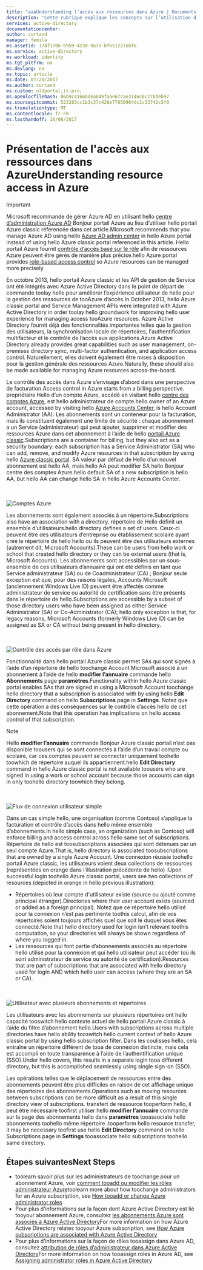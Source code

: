 ```yaml
---
title: "aaaUnderstanding l’accès aux ressources dans Azure | Documents Microsoft"
description: "Cette rubrique explique les concepts sur l’utilisation d’accès aux ressources d’abonnement administrateurs toocontrol Bonjour complète du portail Azure"
services: active-directory
documentationcenter: 
author: curtand
manager: femila
ms.assetid: 174f1706-b959-4230-9a75-bf651227ebf6
ms.service: active-directory
ms.workload: identity
ms.tgt_pltfrm: na
ms.devlang: na
ms.topic: article
ms.date: 07/24/2017
ms.author: curtand
ms.custom: oldportal;it-pro;
ms.openlocfilehash: 06b9c4166bdea849faae67cae3146c6c278deb97
ms.sourcegitcommit: 523283cc1b3c37c428e77850964dc1c33742c5f0
ms.translationtype: MT
ms.contentlocale: fr-FR
ms.lasthandoff: 10/06/2017
---
```

# <a name="understanding-resource-access-in-azure"></a><span data-ttu-id="8028a-103">Présentation de l'accès aux ressources dans Azure</span><span class="sxs-lookup"><span data-stu-id="8028a-103">Understanding resource access in Azure</span></span>
> [!IMPORTANT]
> <span data-ttu-id="8028a-104">Microsoft recommande de gérer Azure AD en utilisant hello [centre d’administration Azure AD](https://aad.portal.azure.com) Bonjour portail Azure au lieu d’utiliser hello portail Azure classic référencée dans cet article.</span><span class="sxs-lookup"><span data-stu-id="8028a-104">Microsoft recommends that you manage Azure AD using hello [Azure AD admin center](https://aad.portal.azure.com) in hello Azure portal instead of using hello Azure classic portal referenced in this article.</span></span> <span data-ttu-id="8028a-105">Hello portail Azure fournit [contrôle d’accès basé sur le rôle](role-based-access-control-configure.md) afin de ressources Azure peuvent être gérés de manière plus précise.</span><span class="sxs-lookup"><span data-stu-id="8028a-105">hello Azure portal provides [role-based access control](role-based-access-control-configure.md) so Azure resources can be managed more precisely.</span></span>
> 
> 

<span data-ttu-id="8028a-106">En octobre 2013, hello portail Azure classic et les API de gestion de Service ont été intégrés avec Azure Active Directory dans le point de départ de commande toolay hello pour améliorer l’expérience utilisateur de hello pour la gestion des ressources de tooAzure d’accès.</span><span class="sxs-lookup"><span data-stu-id="8028a-106">In October 2013, hello Azure classic portal and Service Management APIs were integrated with Azure Active Directory in order toolay hello groundwork for improving hello user experience for managing access tooAzure resources.</span></span> <span data-ttu-id="8028a-107">Azure Active Directory fournit déjà des fonctionnalités importantes telles que la gestion des utilisateurs, la synchronisation locale de répertoires, l'authentification multifacteur et le contrôle de l’accès aux applications.</span><span class="sxs-lookup"><span data-stu-id="8028a-107">Azure Active Directory already provides great capabilities such as user management, on-premises directory sync, multi-factor authentication, and application access control.</span></span> <span data-ttu-id="8028a-108">Naturellement, elles doivent également être mises à disposition pour la gestion générale des ressources Azure.</span><span class="sxs-lookup"><span data-stu-id="8028a-108">Naturally, these should also be made available for managing Azure resources across-the-board.</span></span>

<span data-ttu-id="8028a-109">Le contrôle des accès dans Azure s’envisage d’abord dans une perspective de facturation.</span><span class="sxs-lookup"><span data-stu-id="8028a-109">Access control in Azure starts from a billing perspective.</span></span> <span data-ttu-id="8028a-110">propriétaire Hello d’un compte Azure, accédé en visitant hello [centre des comptes Azure](https://account.windowsazure.com/subscriptions), est hello administrateur de compte.</span><span class="sxs-lookup"><span data-stu-id="8028a-110">hello owner of an Azure account, accessed by visiting hello  [Azure Accounts Center](https://account.windowsazure.com/subscriptions), is hello Account Administrator (AA).</span></span> <span data-ttu-id="8028a-111">Les abonnements sont un conteneur pour la facturation, mais ils constituent également une limite de sécurité : chaque abonnement a un Service (administrateur) qui peut ajouter, supprimer et modifier des ressources Azure dans cet abonnement à l’aide de hello [portail Azure classic](https://manage.windowsazure.com/).</span><span class="sxs-lookup"><span data-stu-id="8028a-111">Subscriptions are a container for billing, but they also act as a security boundary: each subscription has a Service Administrator (SA) who can add, remove, and modify Azure resources in that subscription by using hello [Azure classic portal](https://manage.windowsazure.com/).</span></span> <span data-ttu-id="8028a-112">SA valeur par défaut de Hello d’un nouvel abonnement est hello AA, mais hello AA peut modifier SA hello Bonjour centre des comptes Azure.</span><span class="sxs-lookup"><span data-stu-id="8028a-112">hello default SA of a new subscription is hello AA, but hello AA can change hello SA in hello Azure Accounts Center.</span></span>

<br><br>![Comptes Azure][1]

<span data-ttu-id="8028a-114">Les abonnements sont également associés à un répertoire.</span><span class="sxs-lookup"><span data-stu-id="8028a-114">Subscriptions also have an association with a directory.</span></span> <span data-ttu-id="8028a-115">répertoire de Hello définit un ensemble d’utilisateurs.</span><span class="sxs-lookup"><span data-stu-id="8028a-115">hello directory defines a set of users.</span></span> <span data-ttu-id="8028a-116">Ceux-ci peuvent être des utilisateurs d’entreprise ou établissement scolaire ayant créé le répertoire de hello hello ou ils peuvent être des utilisateurs externes (autrement dit, Microsoft Accounts).</span><span class="sxs-lookup"><span data-stu-id="8028a-116">These can be users from hello work or school that created hello directory or they can be external users (that is, Microsoft Accounts).</span></span> <span data-ttu-id="8028a-117">Les abonnements sont accessibles par un sous-ensemble de ces utilisateurs d’annuaire qui ont été définis en tant que Service administrateur (SA) ou de Coadministrateur (CA) ; Bonjour seule exception est que, pour des raisons légales, Accounts Microsoft (anciennement Windows Live ID) peuvent être affectés comme administrateur de service ou autorité de certification sans être présents dans le répertoire de hello.</span><span class="sxs-lookup"><span data-stu-id="8028a-117">Subscriptions are accessible by a subset of those directory users who have been assigned as either Service Administrator (SA) or Co-Administrator (CA); hello only exception is that, for legacy reasons, Microsoft Accounts (formerly Windows Live ID) can be assigned as SA or CA without being present in hello directory.</span></span>

<br><br>![Contrôle des accès par rôle dans Azure][2]

<span data-ttu-id="8028a-119">Fonctionnalité dans hello portail Azure classic permet SAs qui sont signés à l’aide d’un répertoire de hello toochange Account Microsoft associé à un abonnement à l’aide de hello **modifier l’annuaire** commande hello **Abonnements** page **paramètres**.</span><span class="sxs-lookup"><span data-stu-id="8028a-119">Functionality within hello Azure classic portal enables SAs that are signed in using a Microsoft Account toochange hello directory that a subscription is associated with by using hello **Edit Directory** command on hello **Subscriptions** page in **Settings**.</span></span> <span data-ttu-id="8028a-120">Notez que cette opération a des conséquences sur le contrôle d’accès hello de cet abonnement.</span><span class="sxs-lookup"><span data-stu-id="8028a-120">Note that this operation has implications on hello access control of that subscription.</span></span>

> [!NOTE]
> <span data-ttu-id="8028a-121">Hello **modifier l’annuaire** commande Bonjour Azure classic portail n’est pas disponible toousers qui se sont connectés à l’aide d’un travail compte ou scolaire, car ces comptes peuvent se connecter uniquement toohello toowhich de répertoire auquel ils appartiennent.</span><span class="sxs-lookup"><span data-stu-id="8028a-121">hello **Edit Directory** command in hello Azure classic portal is not available toousers who are signed in using a work or school account because those accounts can sign in only toohello directory toowhich they belong.</span></span>
> 
> 

<br><br>![Flux de connexion utilisateur simple][3]

<span data-ttu-id="8028a-123">Dans un cas simple hello, une organisation (comme Contoso) s’applique la facturation et contrôle d’accès dans hello même ensemble d’abonnements.</span><span class="sxs-lookup"><span data-stu-id="8028a-123">In hello simple case, an organization (such as Contoso) will enforce billing and access control across hello same set of subscriptions.</span></span> <span data-ttu-id="8028a-124">Répertoire de hello est toosubscriptions associées qui sont détenues par un seul compte Azure.</span><span class="sxs-lookup"><span data-stu-id="8028a-124">That is, hello directory is associated toosubscriptions that are owned by a single Azure Account.</span></span> <span data-ttu-id="8028a-125">Une connexion réussie toohello portail Azure classic, les utilisateurs voient deux collections de ressources (représentées en orange dans l’illustration précédente de hello) :</span><span class="sxs-lookup"><span data-stu-id="8028a-125">Upon successful login toohello Azure classic portal, users see two collections of resources (depicted in orange in hello previous illustration):</span></span>

* <span data-ttu-id="8028a-126">Répertoires où leur compte d'utilisateur existe (source ou ajouté comme principal étranger).</span><span class="sxs-lookup"><span data-stu-id="8028a-126">Directories where their user account exists (sourced or added as a foreign principal).</span></span> <span data-ttu-id="8028a-127">Notez que ce répertoire hello utilisé pour la connexion n’est pas pertinente toothis calcul, afin de vos répertoires soient toujours affichés quel que soit le duquel vous êtes connecté.</span><span class="sxs-lookup"><span data-stu-id="8028a-127">Note that hello directory used for login isn’t relevant toothis computation, so your directories will always be shown regardless of where you logged in.</span></span>
* <span data-ttu-id="8028a-128">Les ressources qui font partie d’abonnements associés au répertoire hello utilisé pour la connexion et qui hello utilisateur peut accéder (où ils sont administrateur de service ou autorité de certification).</span><span class="sxs-lookup"><span data-stu-id="8028a-128">Resources that are part of subscriptions that are associated with hello directory used for login AND which hello user can access (where they are an SA or CA).</span></span>

<br><br>![Utilisateur avec plusieurs abonnements et répertoires][4]

<span data-ttu-id="8028a-130">Les utilisateurs avec les abonnements sur plusieurs répertoires ont hello capacité tooswitch hello contexte actuel de hello portail Azure classic à l’aide du filtre d’abonnement hello.</span><span class="sxs-lookup"><span data-stu-id="8028a-130">Users with subscriptions across multiple directories have hello ability tooswitch hello current context of hello Azure classic portal by using hello subscription filter.</span></span> <span data-ttu-id="8028a-131">Dans les coulisses hello, cela entraîne un répertoire différent de tooa de connexion distincte, mais cela est accompli en toute transparence à l’aide de l’authentification unique (SSO).</span><span class="sxs-lookup"><span data-stu-id="8028a-131">Under hello covers, this results in a separate login tooa different directory, but this is accomplished seamlessly using single sign-on (SSO).</span></span>

<span data-ttu-id="8028a-132">Les opérations telles que le déplacement de ressources entre des abonnements peuvent être plus difficiles en raison de cet affichage unique des répertoires des abonnements.</span><span class="sxs-lookup"><span data-stu-id="8028a-132">Operations such as moving resources between subscriptions can be more difficult as a result of this single directory view of subscriptions.</span></span> <span data-ttu-id="8028a-133">transfert de ressource tooperform hello, il peut être nécessaire toofirst utiliser hello **modifier l’annuaire** commande sur la page des abonnements hello dans **paramètres** tooassociate hello abonnements toohello même répertoire .</span><span class="sxs-lookup"><span data-stu-id="8028a-133">tooperform hello resource transfer, it may be necessary toofirst use hello **Edit Directory** command on hello Subscriptions page in **Settings** tooassociate hello subscriptions toohello same directory.</span></span>

## <a name="next-steps"></a><span data-ttu-id="8028a-134">Étapes suivantes</span><span class="sxs-lookup"><span data-stu-id="8028a-134">Next Steps</span></span>
* <span data-ttu-id="8028a-135">toolearn savoir plus sur les administrateurs de toochange pour un abonnement Azure, voir [comment tooadd ou modifier les rôles administrateur Azure](../billing/billing-add-change-azure-subscription-administrator.md)</span><span class="sxs-lookup"><span data-stu-id="8028a-135">toolearn more about how toochange administrators for an Azure subscription, see [How tooadd or change Azure administrator roles](../billing/billing-add-change-azure-subscription-administrator.md)</span></span>
* <span data-ttu-id="8028a-136">Pour plus d’informations sur la façon dont Azure Active Directory est lié tooyour abonnement Azure, consultez [les abonnements Azure sont associés à Azure Active Directory](active-directory-how-subscriptions-associated-directory.md)</span><span class="sxs-lookup"><span data-stu-id="8028a-136">For more information on how Azure Active Directory relates tooyour Azure subscription, see [How Azure subscriptions are associated with Azure Active Directory](active-directory-how-subscriptions-associated-directory.md)</span></span>
* <span data-ttu-id="8028a-137">Pour plus d’informations sur la façon de rôles tooassign dans Azure AD, consultez [attribution de rôles d’administrateur dans Azure Active Directory](active-directory-assign-admin-roles.md)</span><span class="sxs-lookup"><span data-stu-id="8028a-137">For more information on how tooassign roles in Azure AD, see [Assigning administrator roles in Azure Active Directory](active-directory-assign-admin-roles.md)</span></span>

<!--Image references-->
[1]: ./media/active-directory-understanding-resource-access/IC707931.png
[2]: ./media/active-directory-understanding-resource-access/IC707932.png
[3]: ./media/active-directory-understanding-resource-access/IC707933.png
[4]: ./media/active-directory-understanding-resource-access/IC707934.png
